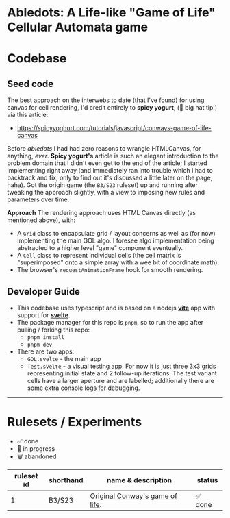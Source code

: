 # Abledots: A Life-like "Game of Life" Cellular Automata game

# Codebase

## Seed code
The best approach on the interwebs to date (that I've found) for using canvas for cell rendering, I'd credit entirely to **spicy yogurt**, (:pray: big hat tip!) via this article:
- https://spicyyoghurt.com/tutorials/javascript/conways-game-of-life-canvas

Before _abledots_ I had had zero reasons to wrangle HTMLCanvas, for anything, _ever_. **Spicy yogurt's** article is such an elegant introduction to the problem domain that I didn't even get to the end of the article; I started implementing right away (and immediately ran into trouble which I had to backtrack and fix, only to find out it's discussed a little later on the page, haha). Got the origin game (the `B3/S23` ruleset) up and running after tweaking the approach slightly, with a view to imposing new rules and parameters over time.


**Approach**
The rendering approach uses HTML Canvas directly (as mentioned above), with:
- A `Grid` class to encapsulate grid / layout concerns as well as (for now) implementing the main GOL algo. I foresee algo implementation being abstracted to a higher level "game" component eventually.
- A `Cell` class to represent individual cells (the cell matrix is "superimposed" onto a simple array with a wee bit of coordinate math).
- The browser's `requestAnimationFrame` hook for smooth rendering.

## Developer Guide
- This codebase uses typescript and is based on a nodejs **[vite](https://vitejs.dev/)** app with support for **[svelte](https://svelte.dev/)**.
- The package manager for this repo is `pnpm`, so to run the app after pulling / forking this repo:
  - `pnpm install`
  - `pnpm dev`
- There are two apps:
  - `GOL.svelte` - the main app
  - `Test.svelte` - a visual testing app. For now it is just three 3x3 grids representing initial state and 2 follow-up iterations. The test variant cells have a larger aperture and are labelled; additionally there are some extra console logs for debugging.

---

# Rulesets / Experiments
- :white_check_mark: done
- :test_tube: in progress
- :wastebasket: abandoned

ruleset id | shorthand | name & description| status
-----------|-----------|---------------------------|-----
1 | B3/S23 | Original [Conway's game of life](https://en.wikipedia.org/wiki/Conway%27s_Game_of_Life). | :white_check_mark: done